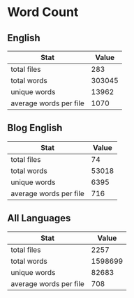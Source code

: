 # Word Count

## English

Stat | Value
---- | -----
total files | 283
total words | 303045
unique words | 13962
average words per file | 1070

## Blog English

Stat | Value
---- | -----
total files | 74
total words | 53018
unique words | 6395
average words per file | 716

## All Languages

Stat | Value
---- | -----
total files | 2257
total words | 1598699
unique words | 82683
average words per file | 708
